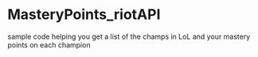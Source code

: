 # MasteryPoints_riotAPI
sample code helping you get a list of the champs in LoL and your mastery points on each champion
